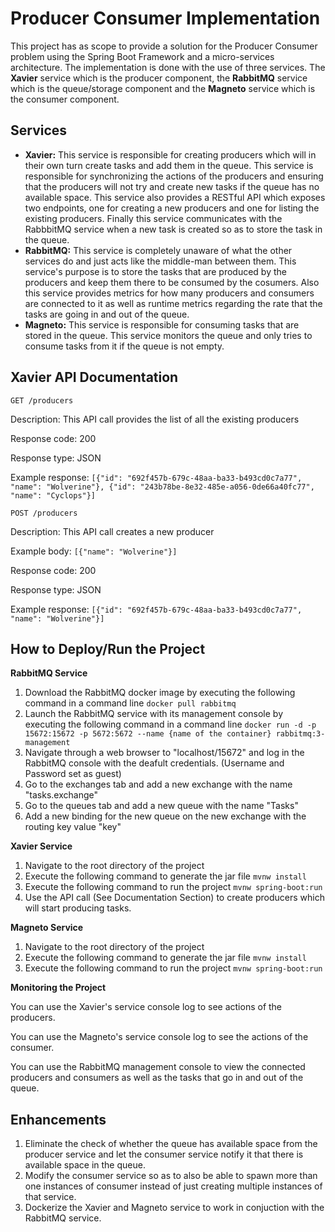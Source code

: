 # Producer Consumer Implementation

This project has as scope to provide a solution for the Producer Consumer problem using the Spring Boot Framework and a micro-services architecture. The implementation is done with the use of three services. The **Xavier** service which is the producer component, the **RabbitMQ** service which is the queue/storage component and the **Magneto** service which is the consumer component.

## Services

 - **Xavier:** This service is responsible for creating producers which will in their own turn create tasks and add them in the queue. This service is responsible for synchronizing the actions of the producers and ensuring that the producers will not try and create new tasks if the queue has no available space. This service also provides a RESTful API which exposes two endpoints, one for creating a new producers and one for listing the existing producers. Finally this service communicates with the RabbbitMQ service when a new task is created so as to store the task in the queue.
 - **RabbitMQ:** This service is completely unaware of what the other services do and just acts like the middle-man between them. This service's purpose is to store the tasks that are produced by the producers and keep them there to be consumed by the cosumers. Also this service provides metrics for how many producers and consumers are connected to it as well as runtime metrics regarding the rate that the tasks are going in and out of the queue. 
 - **Magneto:** This service is responsible for consuming tasks that are stored in the queue. This service monitors the queue and only tries to consume tasks from it if the queue is not empty.

## Xavier API Documentation

`GET /producers`

Description: This API call provides the list of all the existing producers

Response code: 200

Response type: JSON

Example response: `[{"id": "692f457b-679c-48aa-ba33-b493cd0c7a77", "name": "Wolverine"}, {"id": "243b78be-8e32-485e-a056-0de66a40fc77", "name": "Cyclops"}]`

`POST /producers`

Description: This API call creates a new producer

Example body: `[{"name": "Wolverine"}]`

Response code: 200

Response type: JSON

Example response: `[{"id": "692f457b-679c-48aa-ba33-b493cd0c7a77", "name": "Wolverine"}]`

## How to Deploy/Run the Project

**RabbitMQ Service**
 1. Download the RabbitMQ docker image by executing the following command in a command line
`docker pull rabbitmq`
 2. Launch the RabbitMQ service with its management console by executing the following command in a command line
`docker run -d -p 15672:15672 -p 5672:5672 --name {name of the container} rabbitmq:3-management`
 3. Navigate through a web browser to "localhost/15672" and log in the RabbitMQ console with the deafult credentials. (Username and Password set as guest)
 4. Go to the exchanges tab and add a new exchange with the name "tasks.exchange"
 5. Go to the queues tab and add a new queue with the name "Tasks"
 6. Add a new binding for the new queue on the new exchange with the routing key value "key"

**Xavier Service**

 1. Navigate to the root directory of the project
 2. Execute the following command to generate the jar file
 `mvnw install`
 3. Execute the following command to run the project `mvnw spring-boot:run`
 4. Use the API call (See Documentation Section) to create producers which will start producing tasks.

**Magneto Service**

 1. Navigate to the root directory of the project
 2. Execute the following command to generate the jar file
 `mvnw install`
 3. Execute the following command to run the project `mvnw spring-boot:run`

**Monitoring the Project**

You can use the Xavier's service console log to see actions of the producers.

You can use the Magneto's service console log to see the actions of the consumer.

You can use the RabbitMQ management console to view the connected producers and consumers as well as the tasks that go in and out of the queue.

## Enhancements

 1. Eliminate the check of whether the queue has available space from the producer service and let the consumer service notify it that there is available space in the queue.
 2. Modify the consumer service so as to also be able to spawn more than one instances of consumer instead of just creating multiple instances of that service.
 3. Dockerize the Xavier and Magneto service to work in conjuction with the RabbitMQ service.
